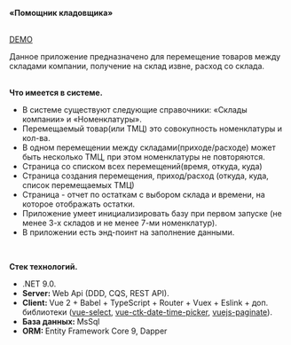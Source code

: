 <b>«Помощник кладовщика»</b><br><br>

<a target="_blank" href="http://46.180.95.110:1315/">DEMO</a>

Данное приложение предназначено для перемещение товаров между складами компании, получение на склад извне, расход со склада. <br><br>
<p class="card-subtitle mb-1">
  <b>Что имеется в системе.</b>
</p>
<ul>
  <li>В системе существуют следующие справочники: «Склады компании» и «Номенклатуры».</li>
  <li>Перемещаемый товар(или ТМЦ) это совокупность номенклатуры и кол-ва.</li>
  <li>В одном перемещении между складами(приходе/расходе) может быть несколько ТМЦ, при этом номенклатуры не повторяются.</li>
  <li>Страница со списком всех перемещений(время, откуда, куда)</li>
  <li>Страница создания перемещения, приход/расход (откуда, куда, список перемещаемых ТМЦ)</li>
  <li>Страница - отчет по остаткам с выбором склада и времени, на которое отображать остатки.</li>
  <li>Приложение умеет инициализировать базу при первом запуске (не менее 3-х складов и не менее 7-ми номенклатур).</li>
  <li>В приложении есть энд-поинт на заполнение данными.</li>
</ul>

<br>

<p class="card-subtitle mb-1">
  <b>Стек технологий.</b>
</p>
<ul>
  <li>.NET 9.0.</li>
  <li><b>Server: </b> Web Api (DDD, CQS, REST API).</li>
  <li><b>Client: </b> Vue 2 + Babel + TypeScript + Router + Vuex + Eslink + доп. библиотеки
    (<a target="_blank" href="https://github.com/sagalbot/vue-select">vue-select</a>, 
    <a target="_blank" href="https://github.com/chronotruck/vue-ctk-date-time-picker">vue-ctk-date-time-picker</a>,
    <a target="_blank" href="https://github.com/lokyoung/vuejs-paginate">vuejs-paginate</a>).
  </li>
  <li><b>База данных: </b> MsSql</li>
  <li><b>ORM: </b> Entity Framework Core 9, Dapper</li>
</ul>
